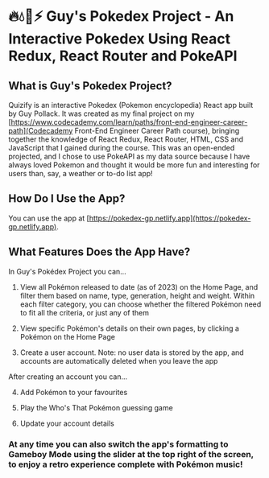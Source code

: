 # 🔥💧🌱⚡ Guy's Pokedex Project - An Interactive Pokedex Using React Redux, React Router and PokeAPI

## What is Guy's Pokedex Project?

Quizify is an interactive Pokedex (Pokemon encyclopedia) React app built by Guy Pollack.
It was created as my final project on my [https://www.codecademy.com/learn/paths/front-end-engineer-career-path](Codecademy Front-End Engineer Career Path course), bringing together the knowledge of React Redux, React Router, HTML, CSS and JavaScript that I gained during the course.
This was an open-ended projected, and I chose to use PokeAPI as my data source because I have always loved Pokemon and thought it would be more fun and interesting for users than, say, a weather or to-do list app!

## How Do I Use the App?

You can use the app at [https://pokedex-gp.netlify.app](https://pokedex-gp.netlify.app).

## What Features Does the App Have?

In Guy's Pokédex Project you can...

1. View all Pokémon released to date (as of 2023) on the Home Page, and filter them based on name, type, generation, height and weight. Within each filter category, you can choose whether the filtered Pokémon need to fit all the criteria, or just any of them

2. View specific Pokémon's details on their own pages, by clicking a Pokémon on the Home Page

3. Create a user account. Note: no user data is stored by the app, and accounts are automatically deleted when you leave the app

After creating an account you can...

4. Add Pokémon to your favourites

5. Play the Who's That Pokémon guessing game

6. Update your account details

### At any time you can also switch the app's formatting to Gameboy Mode using the slider at the top right of the screen, to enjoy a retro experience complete with Pokémon music!